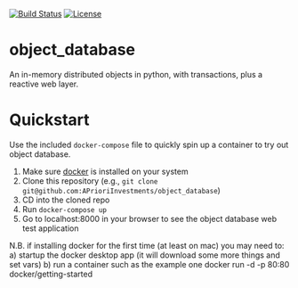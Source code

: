 [![Build Status](https://travis-ci.com/APrioriInvestments/object_database.svg?branch=dev)](https://travis-ci.com/APrioriInvestments/object_database.svg?branch=dev)
[![License](https://img.shields.io/badge/License-Apache%202.0-blue.svg)](https://opensource.org/licenses/Apache-2.0)

# object_database

An in-memory distributed objects in python, with transactions, plus a reactive web layer.


# Quickstart

Use the included `docker-compose` file to quickly spin up a container to try out object database.

1. Make sure [docker](https://docs.docker.com/get-docker/) is installed on your system
2. Clone this repository (e.g., `git clone git@github.com:APrioriInvestments/object_database`)
3. CD into the cloned repo
4. Run `docker-compose up`
5. Go to localhost:8000 in your browser to see the object database web test application

N.B. if installing docker for the first time (at least on mac) you may need to:
a) startup the docker desktop app (it will download some more things and set vars)
b) run a container such as the example one docker run -d -p 80:80 docker/getting-started
